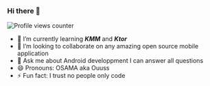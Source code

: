 ### Hi there 👋

![Profile views counter](https://komarev.com/ghpvc/?username=oussemaAr)

- 🌱 I’m currently learning ***KMM*** and ***Ktor***
- 👯 I’m looking to collaborate on any amazing open source mobile application
- 💬 Ask me about Android developpment I can answer all questions 
- 😄 Pronouns: OSAMA aka Ouuss
- ⚡ Fun fact: I trust no people only code 
